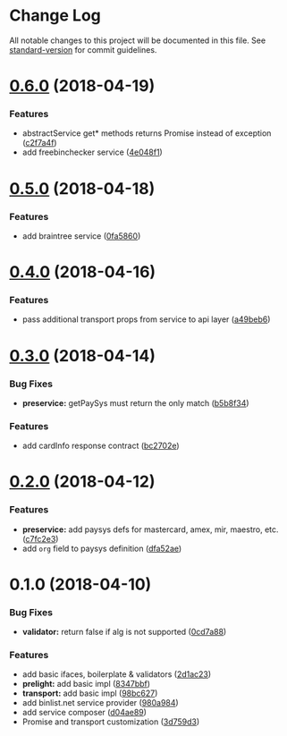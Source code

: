 # Change Log

All notable changes to this project will be documented in this file. See [standard-version](https://github.com/conventional-changelog/standard-version) for commit guidelines.

<a name="0.6.0"></a>
# [0.6.0](https://github.com/qiwi/card-info/compare/v0.5.0...v0.6.0) (2018-04-19)


### Features

* abstractService get* methods returns Promise<null> instead of exception ([c2f7a4f](https://github.com/qiwi/card-info/commit/c2f7a4f))
* add freebinchecker service ([4e048f1](https://github.com/qiwi/card-info/commit/4e048f1))



<a name="0.5.0"></a>
# [0.5.0](https://github.com/qiwi/card-info/compare/v0.4.0...v0.5.0) (2018-04-18)


### Features

* add braintree service ([0fa5860](https://github.com/qiwi/card-info/commit/0fa5860))



<a name="0.4.0"></a>
# [0.4.0](https://github.com/qiwi/card-info/compare/v0.3.0...v0.4.0) (2018-04-16)


### Features

* pass additional transport props from service to api layer ([a49beb6](https://github.com/qiwi/card-info/commit/a49beb6))



<a name="0.3.0"></a>
# [0.3.0](https://github.com/qiwi/card-info/compare/v0.2.0...v0.3.0) (2018-04-14)


### Bug Fixes

* **preservice:** getPaySys must return the only match ([b5b8f34](https://github.com/qiwi/card-info/commit/b5b8f34))


### Features

* add cardInfo response contract ([bc2702e](https://github.com/qiwi/card-info/commit/bc2702e))



<a name="0.2.0"></a>
# [0.2.0](https://github.com/qiwi/card-info/compare/v0.1.0...v0.2.0) (2018-04-12)


### Features

* **preservice:** add paysys defs for mastercard, amex, mir, maestro, etc. ([c7fc2e3](https://github.com/qiwi/card-info/commit/c7fc2e3))
* add `org` field to paysys definition ([dfa52ae](https://github.com/qiwi/card-info/commit/dfa52ae))



<a name="0.1.0"></a>
# 0.1.0 (2018-04-10)


### Bug Fixes

* **validator:** return false if alg is not supported ([0cd7a88](https://github.com/qiwi/card-info/commit/0cd7a88))


### Features

* add basic ifaces, boilerplate & validators ([2d1ac23](https://github.com/qiwi/card-info/commit/2d1ac23))
* **prelight:** add basic impl ([8347bbf](https://github.com/qiwi/card-info/commit/8347bbf))
* **transport:** add basic impl ([98bc627](https://github.com/qiwi/card-info/commit/98bc627))
* add binlist.net service provider ([980a984](https://github.com/qiwi/card-info/commit/980a984))
* add service composer ([d04ae89](https://github.com/qiwi/card-info/commit/d04ae89))
* Promise and transport customization ([3d759d3](https://github.com/qiwi/card-info/commit/3d759d3))

